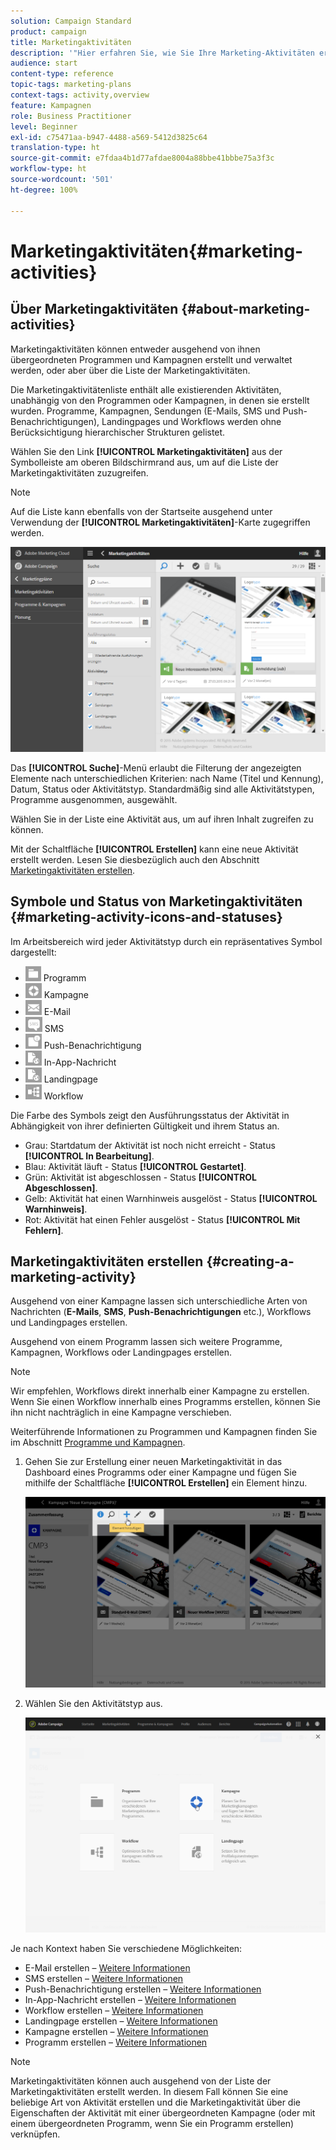 ```yaml
---
solution: Campaign Standard
product: campaign
title: Marketingaktivitäten
description: '"Hier erfahren Sie, wie Sie Ihre Marketing-Aktivitäten erstellen und verwalten können. Dazu zählen Kampagnen, Sendungen von E-Mails, SMS und Push-Benachrichtigungen sowie Landingpages und Workflows. Sie können einfach eine neue Aktivität erstellen, eine vorhandene bearbeiten und deren Status und Gültigkeit einsehen."'
audience: start
content-type: reference
topic-tags: marketing-plans
context-tags: activity,overview
feature: Kampagnen
role: Business Practitioner
level: Beginner
exl-id: c75471aa-b947-4488-a569-5412d3825c64
translation-type: ht
source-git-commit: e7fdaa4b1d77afdae8004a88bbe41bbbe75a3f3c
workflow-type: ht
source-wordcount: '501'
ht-degree: 100%

---
```


# Marketingaktivitäten{#marketing-activities}

## Über Marketingaktivitäten {#about-marketing-activities}

Marketingaktivitäten können entweder ausgehend von ihnen übergeordneten Programmen und Kampagnen erstellt und verwaltet werden, oder aber über die Liste der Marketingaktivitäten.

Die Marketingaktivitätenliste enthält alle existierenden Aktivitäten, unabhängig von den Programmen oder Kampagnen, in denen sie erstellt wurden. Programme, Kampagnen, Sendungen (E-Mails, SMS und Push-Benachrichtigungen), Landingpages und Workflows werden ohne Berücksichtigung hierarchischer Strukturen gelistet.

Wählen Sie den Link **[!UICONTROL Marketingaktivitäten]** aus der Symbolleiste am oberen Bildschirmrand aus, um auf die Liste der Marketingaktivitäten zuzugreifen.

>[!NOTE]
>
>Auf die Liste kann ebenfalls von der Startseite ausgehend unter Verwendung der **[!UICONTROL Marketingaktivitäten]**-Karte zugegriffen werden.

![](assets/marketing_activities_1.png)

Das **[!UICONTROL Suche]**-Menü erlaubt die Filterung der angezeigten Elemente nach unterschiedlichen Kriterien: nach Name (Titel und Kennung), Datum, Status oder Aktivitätstyp. Standardmäßig sind alle Aktivitätstypen, Programme ausgenommen, ausgewählt.

Wählen Sie in der Liste eine Aktivität aus, um auf ihren Inhalt zugreifen zu können.

Mit der Schaltfläche **[!UICONTROL Erstellen]** kann eine neue Aktivität erstellt werden. Lesen Sie diesbezüglich auch den Abschnitt [Marketingaktivitäten erstellen](#creating-a-marketing-activity).

## Symbole und Status von Marketingaktivitäten        {#marketing-activity-icons-and-statuses}

Im Arbeitsbereich wird jeder Aktivitätstyp durch ein repräsentatives Symbol dargestellt:

* ![](assets/marketing_program_icon.png) Programm
* ![](assets/marketing_campaign_icon.png) Kampagne
* ![](assets/marketing_email_icon.png) E-Mail
* ![](assets/marketing_sms_icon.png) SMS
* ![](assets/marketing_push_icon.png) Push-Benachrichtigung
* ![](assets/marketing_lp_icon.png) In-App-Nachricht
* ![](assets/marketing_lp_icon.png) Landingpage
* ![](assets/marketing_workflow_icon.png) Workflow

Die Farbe des Symbols zeigt den Ausführungsstatus der Aktivität in Abhängigkeit von ihrer definierten Gültigkeit und ihrem Status an.

* Grau: Startdatum der Aktivität ist noch nicht erreicht - Status **[!UICONTROL In Bearbeitung]**.
* Blau: Aktivität läuft - Status **[!UICONTROL Gestartet]**.
* Grün: Aktivität ist abgeschlossen - Status **[!UICONTROL Abgeschlossen]**.
* Gelb: Aktivität hat einen Warnhinweis ausgelöst - Status **[!UICONTROL Warnhinweis]**.
* Rot: Aktivität hat einen Fehler ausgelöst - Status **[!UICONTROL Mit Fehlern]**.

## Marketingaktivitäten erstellen {#creating-a-marketing-activity}

Ausgehend von einer Kampagne lassen sich unterschiedliche Arten von Nachrichten (**E-Mails**, **SMS**, **Push-Benachrichtigungen** etc.), Workflows und Landingpages erstellen.

Ausgehend von einem Programm lassen sich weitere Programme, Kampagnen, Workflows oder Landingpages erstellen.

>[!NOTE]
>
>Wir empfehlen, Workflows direkt innerhalb einer Kampagne zu erstellen. Wenn Sie einen Workflow innerhalb eines Programms erstellen, können Sie ihn nicht nachträglich in eine Kampagne verschieben.

Weiterführende Informationen zu Programmen und Kampagnen finden Sie im Abschnitt [Programme und Kampagnen](../../start/using/programs-and-campaigns.md).

1. Gehen Sie zur Erstellung einer neuen Marketingaktivität in das Dashboard eines Programms oder einer Kampagne und fügen Sie mithilfe der Schaltfläche **[!UICONTROL Erstellen]** ein Element hinzu.

   ![](assets/marketing_activiy_creation_1.png)

1. Wählen Sie den Aktivitätstyp aus.

   ![](assets/marketing_activiy_creation_2.png)

Je nach Kontext haben Sie verschiedene Möglichkeiten:

* E-Mail erstellen – [Weitere Informationen](../../channels/using/creating-an-email.md)
* SMS erstellen – [Weitere Informationen](../../channels/using/creating-an-sms-message.md)
* Push-Benachrichtigung erstellen – [Weitere Informationen](../../channels/using/preparing-and-sending-a-push-notification.md)
* In-App-Nachricht erstellen – [Weitere Informationen](../../channels/using/about-in-app-messaging.md)
* Workflow erstellen – [Weitere Informationen](../../automating/using/building-a-workflow.md#creating-a-workflow)
* Landingpage erstellen – [Weitere Informationen](../../channels/using/getting-started-with-landing-pages.md)
* Kampagne erstellen – [Weitere Informationen](../../start/using/programs-and-campaigns.md#creating-a-campaign)
* Programm erstellen – [Weitere Informationen](../../start/using/programs-and-campaigns.md#creating-a-program)

>[!NOTE]
>
>Marketingaktivitäten können auch ausgehend von der Liste der Marketingaktivitäten erstellt werden. In diesem Fall können Sie eine beliebige Art von Aktivität erstellen und die Marketingaktivität über die Eigenschaften der Aktivität mit einer übergeordneten Kampagne (oder mit einem übergeordneten Programm, wenn Sie ein Programm erstellen) verknüpfen.
